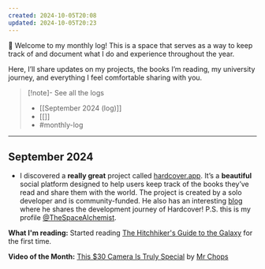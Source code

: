 ```yaml
---
created: 2024-10-05T20:08
updated: 2024-10-05T20:23
---
```

👋 Welcome to my monthly log! This is a space that serves as a way to keep track of and document what I do and experience throughout the year. 

Here, I’ll share updates on my projects, the books I’m reading, my university journey, and everything I feel comfortable sharing with you.

>[!note]- See all the logs
>- [[September 2024 (log)]]
>- [[]]
>- #monthly-log 

---
## September 2024

- I discovered a **really great** project called [hardcover.app](https://hardcover.app/). It’s a **beautiful** social platform designed to help users keep track of the books they’ve read and share them with the world. The project is created by a solo developer and is community-funded. He also has an interesting [blog](https://hardcover.app/blog) where he shares the development journey of Hardcover! P.S. this is my profile [@TheSpaceAlchemist](https://hardcover.app/@TheSpaceAlchemist).

**What I'm reading:** Started reading [The Hitchhiker's Guide to the Galaxy](https://hardcover.app/books/the-ultimate-hitchhikers-guide) for the first time.

**Video of the Month:** [This $30 Camera Is Truly Special](https://www.youtube.com/watch?v=lTyRiO08xi8) by [Mr Chops](https://www.youtube.com/@mrchops)
